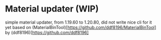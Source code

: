 # Material updater (WIP)
simple material updater, from 1.19.60 to 1.20.80, did not write nice cli for it yet
based on (MaterialBinTool)[https://github.com/ddf8196/MaterialBinTool] by (ddf8196)[https://github.com/ddf8196]
